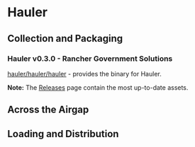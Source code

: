# Hauler

## Collection and Packaging

### Hauler v0.3.0 - Rancher Government Solutions

[hauler/hauler/hauler](https://rancher-airgap.s3.amazonaws.com/v1.4.3/hauler/hauler/hauler) - provides the binary for Hauler.

**Note:** The [Releases](https://github.com/zackbradys/rancher-airgap/releases) page contain the most up-to-date assets.

## Across the Airgap

## Loading and Distribution